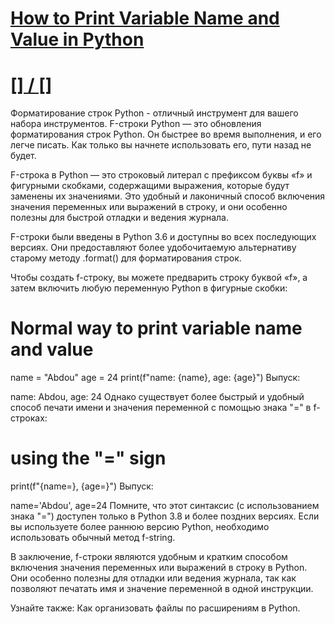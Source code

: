# [How to Print Variable Name and Value in Python](https://www.thepythoncode.com/article/print-variable-name-and-value-in-python)
##
# [[] / []]()
Форматирование строк Python - отличный инструмент для вашего набора инструментов. F-строки Python — это обновления форматирования строк Python. Он быстрее во время выполнения, и его легче писать. Как только вы начнете использовать его, пути назад не будет.

F-строка в Python — это строковый литерал с префиксом буквы «f» и фигурными скобками, содержащими выражения, которые будут заменены их значениями. Это удобный и лаконичный способ включения значения переменных или выражений в строку, и они особенно полезны для быстрой отладки и ведения журнала.

F-строки были введены в Python 3.6 и доступны во всех последующих версиях. Они предоставляют более удобочитаемую альтернативу старому методу .format() для форматирования строк.

Чтобы создать f-строку, вы можете предварить строку буквой «f», а затем включить любую переменную Python в фигурные скобки:

# Normal way to print variable name and value
name = "Abdou"
age = 24
print(f"name: {name}, age: {age}")
Выпуск:

name: Abdou, age: 24
Однако существует более быстрый и удобный способ печати имени и значения переменной с помощью знака "=" в f-строках:

# using the "=" sign
print(f"{name=}, {age=}")
Выпуск:

name='Abdou', age=24
Помните, что этот синтаксис (с использованием знака "=") доступен только в Python 3.8 и более поздних версиях. Если вы используете более раннюю версию Python, необходимо использовать обычный метод f-string.

В заключение, f-строки являются удобным и кратким способом включения значения переменных или выражений в строку в Python. Они особенно полезны для отладки или ведения журнала, так как позволяют печатать имя и значение переменной в одной инструкции.

Узнайте также: Как организовать файлы по расширениям в Python.
